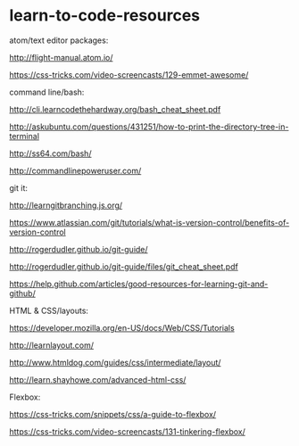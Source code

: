 # learn-to-code-resources

atom/text editor packages:

http://flight-manual.atom.io/

https://css-tricks.com/video-screencasts/129-emmet-awesome/


command line/bash:

http://cli.learncodethehardway.org/bash_cheat_sheet.pdf

http://askubuntu.com/questions/431251/how-to-print-the-directory-tree-in-terminal

http://ss64.com/bash/

http://commandlinepoweruser.com/


git it:

http://learngitbranching.js.org/

https://www.atlassian.com/git/tutorials/what-is-version-control/benefits-of-version-control

http://rogerdudler.github.io/git-guide/

http://rogerdudler.github.io/git-guide/files/git_cheat_sheet.pdf

https://help.github.com/articles/good-resources-for-learning-git-and-github/


HTML & CSS/layouts:

https://developer.mozilla.org/en-US/docs/Web/CSS/Tutorials

http://learnlayout.com/

http://www.htmldog.com/guides/css/intermediate/layout/

http://learn.shayhowe.com/advanced-html-css/


Flexbox:

https://css-tricks.com/snippets/css/a-guide-to-flexbox/

https://css-tricks.com/video-screencasts/131-tinkering-flexbox/
